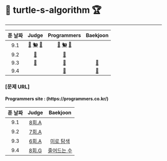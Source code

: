 <h1>🐢 turtle-s-algorithm 🏆</h1>

--------------------------------

| 푼 날짜 | Judge | Programmers | Baekjoon | 
|:-----------:|:-----------:|:-----------:|:-----------:| 
| 9.1     | [🐋]() [🐿]() [🦝](Judge/8th/A.java) | [🐋]() [🐿]() [🦝](Programmers/hate-same-number/같은숫자는싫어.java) | |
| 9.2     |  [🦝](Judge/7th/A.java) |  [🦝](Programmers/lottos-wins/로또의최고순위와최저순위.java ) | |
| 9.3     |  [🦝](Judge/6th/A.java) | [🦝](Programmers/personality-type-test/성격유형검사하기.java) | [🦝](Baekjoon/2178/Main.java)|
| 9.4     |  | [🦝](Programmers/unfinished-player/완주하지못한선수.java) | [🦝](Baekjoon/1174/Main.java)|

<h3>[문제 URL]</h3>
<h4>Programmers site : (https://programmers.co.kr/)</h4>    

| 푼 날짜 | Judge | Baekjoon | 
|:-----------:|:-----------:|:-----------:| 
| 9.1     | [8회.A](https://judge.koreatech.ac.kr/problem.php?id=1234) |
| 9.2     | [7회.A](https://judge.koreatech.ac.kr/problem.php?id=1166) |
| 9.3     | [6회.A](https://judge.koreatech.ac.kr/problem.php?id=1141) | [미로 탐색](https://www.acmicpc.net/problem/2178) |
| 9.4     | [8회.G](https://judge.koreatech.ac.kr/problem.php?id=1236) | [줄어드는 수](https://www.acmicpc.net/problem/1174)|
